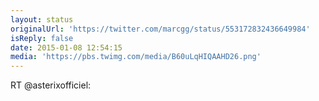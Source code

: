 ```yaml
---
layout: status
originalUrl: 'https://twitter.com/marcgg/status/553172832436649984'
isReply: false
date: 2015-01-08 12:54:15
media: 'https://pbs.twimg.com/media/B60uLqHIQAAHD26.png'
---
```


RT @asterixofficiel: 
